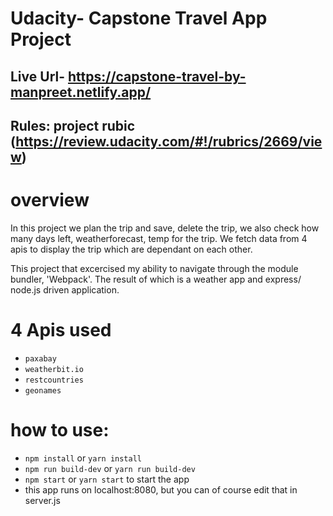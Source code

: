 # Udacity- Capstone Travel App Project

## Live Url- https://capstone-travel-by-manpreet.netlify.app/

## Rules: project rubic (https://review.udacity.com/#!/rubrics/2669/view)

# overview

In this project we plan the trip and save, delete the trip, we also check how many days left, weatherforecast, temp for the trip. We fetch data from 4 apis to display the trip which are dependant on each other.

This project that excercised my ability to navigate through the module bundler, 'Webpack'. The result of which is a weather app and express/ node.js driven application.

# 4 Apis used

- `paxabay`
- `weatherbit.io`
- `restcountries`
- `geonames`

# how to use:

- `npm install` or `yarn install`
- `npm run build-dev` or `yarn run build-dev`
- `npm start` or `yarn start` to start the app
- this app runs on localhost:8080, but you can of course edit that in server.js
